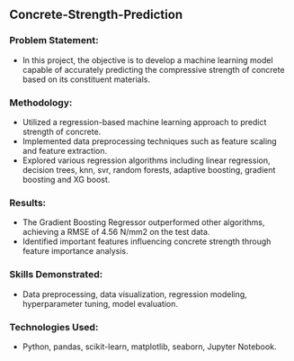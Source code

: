 ## Concrete-Strength-Prediction
### Problem Statement:
- In this project, the objective is to develop a machine learning model capable of accurately predicting the compressive strength of concrete based on its constituent materials.
### Methodology:
- Utilized a regression-based machine learning approach to predict strength of concrete.
- Implemented data preprocessing techniques such as feature scaling and feature extraction.
- Explored various regression algorithms including linear regression, decision trees, knn, svr, random forests, adaptive boosting, gradient boosting and XG boost.
### Results:
- The Gradient Boosting Regressor outperformed other algorithms, achieving a RMSE of 4.56 N/mm2 on the test data.
- Identified important features influencing concrete strength through feature importance analysis.
### Skills Demonstrated:
- Data preprocessing, data visualization, regression modeling, hyperparameter tuning, model evaluation.
### Technologies Used:
- Python, pandas, scikit-learn, matplotlib, seaborn, Jupyter Notebook.
